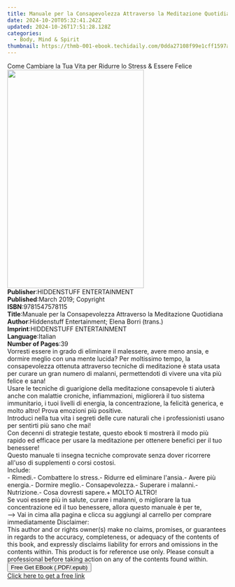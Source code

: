 ```yaml
---
title: Manuale per la Consapevolezza Attraverso la Meditazione Quotidiana | Free Book
date: 2024-10-20T05:32:41.242Z
updated: 2024-10-26T17:51:28.128Z
categories:
  - Body, Mind & Spirit
thumbnail: https://thmb-001-ebook.techidaily.com/0dda27108f99e1cff1597a11443ed1786ab32ae4e09a4472e68bfc050fa67b8e.jpg
---
```

<main id="book-container">
  <div class="flex flex-col">
    <div class="book-brief flex-1 py-6 px-4 sm:p-6 md:py-10 md:px-8">
      <!-- brief-->
      <div class="book-brief-main">
        Come Cambiare la Tua Vita per Ridurre lo Stress & Essere Felice
      </div>
    </div>
    <div
      class="book-meta-info flex-1 grid gap-4 col-start-1 col-end-3 row-start-1 sm:mb-6 sm:grid-cols-4 lg:gap-6 lg:col-start-2 lg:row-end-6 lg:row-span-6 lg:mb-0"
    >
      <div
        class="book-meta-info-left place-content-center mt-4 p-4 text-sm leading-6 col-start-2 col-span-2 dark:text-slate-400"
      >
        <img
          class="w-full h-500 object-cover rounded-lg sm:h-255 sm:col-span-2 lg:col-span-full"
          src="https://img-001-ebook.techidaily.com/56758afd70721e97bfc94c808e3fa98e4ae64aa4e300b656a277772828d48711.jpg"
          alt=""
          width="312"
          height="500"
        />
      </div>
      <div
        class="book-meta-info-right mt-2 col-start-1 row-start-2 col-span-3 self-center"
      >
        <!-- meta data  -->
        <div class="flex flex-col px-4 md:px-8">
          <div class="flex-1">
            <strong>Publisher</strong>:<span class="px-2"
              >HIDDENSTUFF ENTERTAINMENT</span
            >
          </div>
          <div class="flex-1">
            <strong>Published</strong>:<span class="px-2"
              >March 2019; Copyright</span
            >
          </div>
          <div class="flex-1">
            <strong>ISBN</strong>:<span class="px-2">9781547578115</span>
          </div>
          <div class="flex-1">
            <strong>Title</strong>:<span class="px-2"
              >Manuale per la Consapevolezza Attraverso la Meditazione
              Quotidiana</span
            >
          </div>
          <div class="flex-1">
            <strong>Author</strong>:<span class="px-2"
              >Hiddenstuff Entertainment; Elena Borri (trans.)</span
            >
          </div>
          <div class="flex-1">
            <strong>Imprint</strong>:<span class="px-2"
              >HIDDENSTUFF ENTERTAINMENT</span
            >
          </div>
          <div class="flex-1">
            <strong>Language</strong>:<span class="px-2">Italian</span>
          </div>
          <div class="flex-1">
            <strong>Number of Pages</strong>:<span class="px-2">39</span>
          </div>
        </div>
      </div>
    </div>
    <div class="book-description flex-1 py-6 px-4 sm:p-6 md:py-10 md:px-8">
      <div class="book-description-main">
        <div accordion-content="" id="description">
          Vorresti essere in grado di eliminare il malessere, avere meno ansia,
          e dormire meglio con una mente lucida? Per moltissimo tempo, la
          consapevolezza ottenuta attraverso tecniche di meditazione è stata
          usata per curare un gran numero di malanni, permettendoti di vivere
          una vita più felice e sana!<br />Usare le tecniche di guarigione della
          meditazione consapevole ti aiuterà anche con malattie croniche,
          infiammazioni, migliorerà il tuo sistema immunitario, i tuoi livelli
          di energia, la concentrazione, la felicità generica, e molto altro!
          Prova emozioni più positive.<br />Introduci nella tua vita i segreti
          delle cure naturali che i professionisti usano per sentirti più sano
          che mai!<br />Con decenni di strategie testate, questo ebook ti
          mostrerà il modo più rapido ed efficace per usare la meditazione per
          ottenere benefici per il tuo benessere!<br />Questo manuale ti insegna
          tecniche comprovate senza dover ricorrere all'uso di supplementi o
          corsi costosi.<br />Include:<br />- Rimedi.- Combattere lo stress.-
          Ridurre ed eliminare l'ansia.- Avere più energia.- Dormire meglio.-
          Consapevolezza.- Superare i malanni.- Nutrizione.- Cosa dovresti
          sapere.+ MOLTO ALTRO!<br />Se vuoi essere più in salute, curare i
          malanni, o migliorare la tua concentrazione ed il tuo benessere,
          allora questo manuale è per te,<br />--&gt; Vai in cima alla pagina e
          clicca su aggiungi al carrello per comprare
          immediatamente&nbsp;Disclaimer:&nbsp;<br />This author and or rights
          owner(s) make no claims, promises, or guarantees in regards to the
          accuracy, completeness, or adequacy of the contents of this book, and
          expressly disclaims liability for errors and omissions in the contents
          within. This product is for reference use only. Please consult a
          professional before taking action on any of the contents found
          within.<br />
        </div>
        <div class="accordion-fader"></div>
      </div>
    </div>
    <div class="book-excerpts flex-1 py-6 px-4 sm:p-6 md:py-10 md:px-8"></div>
    <div
      class="book-about-author flex-1 py-6 px-4 sm:p-6 md:py-10 md:px-8"
    ></div>
    <div class="book-free-get flex-1 py-6 px-4 sm:p-6 md:py-10 md:px-8">
      <button
        id="btn-free-get"
        class="bg-blue-500 hover:bg-blue-700 text-white font-bold py-2 px-4 rounded"
      >
        Free Get EBook (.PDF/.epub)
      </button>
      <div id="countdown-display" class="px-2 text-lg mt-2"></div>
      <a
        id="free-link"
        class="hidden bg-blue-500 hover:bg-blue-700 text-white font-bold py-2 px-4 rounded"
        href="https://www.ebooks.com/en-us/book/209661088/manuale-per-la-consapevolezza-attraverso-la-meditazione-quotidiana/hiddenstuff-entertainment/"
        target="_blank"
        >Click here to get a free link</a
      >
    </div>
    <script>
      let countdownTime = 0;
      let countdownInterval = null;
      document
        .getElementById('btn-free-get')
        .addEventListener('click', startCountdown);
      function startCountdown() {
        countdownTime = new Date().getTime() + 60000 * 3;
        countdownInterval = setInterval(updateCountdown, 1000);
        document.getElementById('btn-free-get').disabled = true;
        document
          .getElementById('btn-free-get')
          .classList.add('bg-gray-500', 'cursor-not-allowed');
      }
      function updateCountdown() {
        let currentTime = new Date().getTime();
        let timeLeft = countdownTime - currentTime;
        let secondsLeft = Math.floor(timeLeft / 1000);
        document.getElementById('countdown-display').innerHTML =
          `Remaining time: ${secondsLeft} seconds.`;
        if (secondsLeft <= 0) {
          clearInterval(countdownInterval);
          document.getElementById('btn-free-get').classList.add('hidden');
          document.getElementById('free-link').classList.remove('hidden');
          document.getElementById('countdown-display').innerHTML = '';
        }
      }
    </script>
  </div>
</main>

<ins class="adsbygoogle"
      style="display:block"
      data-ad-client="ca-pub-7571918770474297"
      data-ad-slot="8358498916"
      data-ad-format="auto"
      data-full-width-responsive="true"></ins>
    